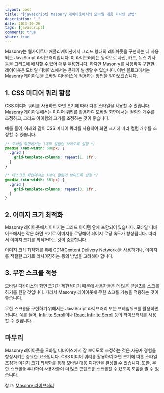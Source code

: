 ```yaml
---
layout: post
title: "[javascript] Masonry 레이아웃에서의 모바일 대응 디자인 방법"
description: " "
date: 2023-10-26
tags: [javascript]
comments: true
share: true
---
```


Masonry는 웹사이트나 애플리케이션에서 그리드 형태의 레이아웃을 구현하는 데 사용되는 JavaScript 라이브러리입니다. 이 라이브러리는 동적으로 사진, 카드, 뉴스 기사 등을 그리드에 배치할 수 있어 매우 유용합니다. 하지만 Masonry를 사용하여 구현한 레이아웃은 모바일 디바이스에서는 문제가 발생할 수 있습니다. 이번 블로그에서는 Masonry 레이아웃을 모바일 디바이스에 적용하는 방법을 알아보겠습니다.

## 1. CSS 미디어 쿼리 활용

CSS 미디어 쿼리를 사용하면 화면 크기에 따라 다른 스타일을 적용할 수 있습니다. Masonry 레이아웃에서는 미디어 쿼리를 활용하여 모바일 화면에서는 컬럼의 개수를 조정하고, 그리드 아이템의 크기를 조정하는 것이 좋습니다.

예를 들어, 아래와 같이 CSS 미디어 쿼리를 사용하여 화면 크기에 따라 컬럼 개수를 조정할 수 있습니다.

```css
/* 모바일 화면에서는 1개의 컬럼만 보이도록 설정 */
@media (max-width: 600px) {
  .grid {
    grid-template-columns: repeat(1, 1fr);
  }
}

/* 데스크탑 화면에서는 3개의 컬럼이 보이도록 설정 */
@media (min-width: 601px) {
  .grid {
    grid-template-columns: repeat(3, 1fr);
  }
}
```

## 2. 이미지 크기 최적화

Masonry 레이아웃에서 이미지는 그리드 아이템 안에 포함되어 있습니다. 모바일 디바이스에서는 작은 화면 크기로 이미지를 로딩해야 페이지 로딩 속도가 향상됩니다. 따라서 이미지 크기를 최적화하는 것이 중요합니다.

이미지 크기 최적화를 위해 CDN(Content Delivery Network)을 사용하거나, 이미지를 적절한 크기로 리사이징하는 등의 방법을 고려해야 합니다.

## 3. 무한 스크롤 적용

모바일 디바이스의 화면 크기가 제한적이기 때문에 사용자들은 더 많은 콘텐츠를 스크롤하기를 원할 것입니다. 따라서 Masonry 레이아웃에 무한 스크롤 기능을 적용하는 것이 좋습니다.

무한 스크롤을 구현하기 위해서는 JavaScript 라이브러리 또는 프레임워크를 활용하면 됩니다. 예를 들어, [Infinite Scroll](https://infinite-scroll.com/)이나 [React Infinite Scroll](https://www.npmjs.com/package/react-infinite-scroll-component) 등의 라이브러리를 사용할 수 있습니다.

## 마무리

Masonry 레이아웃을 모바일 디바이스에서 잘 보이도록 조정하는 것은 사용자 경험을 향상시키는 중요한 요소입니다. CSS 미디어 쿼리를 활용하여 화면 크기에 따른 스타일 조정과 이미지 크기 최적화를 통해 모바일 대응 디자인을 완성할 수 있습니다. 또한, 무한 스크롤을 추가하여 사용자들이 더 많은 콘텐츠를 스크롤할 수 있도록 도움을 줄 수 있습니다.

참고: [Masonry 라이브러리](https://masonry.desandro.com/)